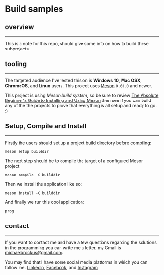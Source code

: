 # Build samples

## overview

* * *

This is a note for this repo, should give some info on how
to build these subprojects.

## tooling

* * *

The targeted audience I've tested this on is **Windows 10**,
**Mac OSX**, **ChromeOS**, and **Linux** users. This project
uses [Meson](https://mesonbuild.com/) `0.60.0` and newer.

This project is using *Meson build system*, so be sure to review
[The Absolute Beginner's Guide to Installing and Using Meson](https://mesonbuild.com/SimpleStart.html)
then see if you can build any of the the projects to prove that
everything is all setup and ready to go. :)

## Setup, Compile and Install

* * *

Firstly the users should set up a project build directory before
compiling:

```console
meson setup builddir
```

The next step should be to compile the target of a configured
Meson project:

```console
meson compile -C builddir
```

Then we install the application like so:

```console
meson install -C builddir
```

And finally we run this cool application:

```console
prog
```

## contact

* * *

If you want to contact me and have a few questions
regarding the solutions in the programming you can write
me a letter, my Gmail is <michaelbrockus@gmail.com>.

You may find that I have some social media platforms
in which you can follow me. [LinkedIn](https://www.linkedin.com/in/michael-brockus), [Facebook](https://facebook.com/michael.brockus.555), and [Instagram](https://instagram.com/michael_gene_brockus/)
